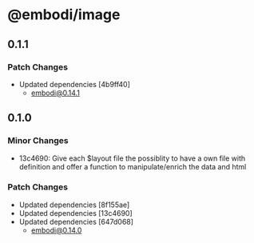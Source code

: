 # @embodi/image

## 0.1.1

### Patch Changes

- Updated dependencies [4b9ff40]
  - embodi@0.14.1

## 0.1.0

### Minor Changes

- 13c4690: Give each $layout file the possiblity to have a own file with definition and offer a function to manipulate/enrich the data and html

### Patch Changes

- Updated dependencies [8f155ae]
- Updated dependencies [13c4690]
- Updated dependencies [647d068]
  - embodi@0.14.0
